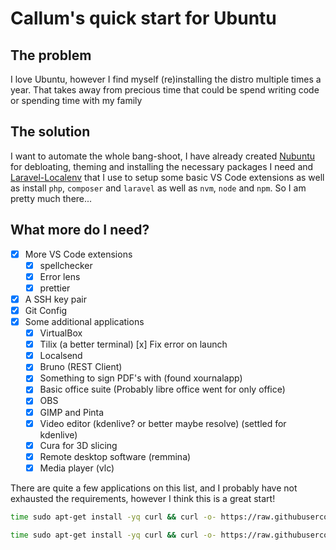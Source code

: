 # Callum's quick start for Ubuntu

## The problem

I love Ubuntu, however I find myself (re)installing the distro multiple times a year. That takes away from precious time that could be spend writing code or spending time with my family

## The solution

I want to automate the whole bang-shoot, I have already created [Nubuntu](https://github.com/calobyte/nubuntu) for debloating, theming and installing the necessary packages I need and [Laravel-Localenv](https://github.com/calobyte/laravel-localenv) that I use to setup some basic VS Code extensions as well as install `php`, `composer` and `laravel` as well as `nvm`, `node` and `npm`. So I am pretty much there...

## What more do I need?

- [x] More VS Code extensions
  - [x] spellchecker
  - [x] Error lens
  - [x] prettier
- [x] A SSH key pair
- [x] Git Config
- [x] Some additional applications
  - [x] VirtualBox
  - [x] Tilix (a better terminal)
        [x] Fix error on launch
  - [x] Localsend
  - [x] Bruno (REST Client)
  - [x] Something to sign PDF's with (found xournalapp)
  - [x] Basic office suite (Probably libre office went for only office)
  - [x] OBS
  - [x] GIMP and Pinta
  - [x] Video editor (kdenlive? or better maybe resolve) (settled for kdenlive)
  - [x] Cura for 3D slicing
  - [x] Remote desktop software (remmina)
  - [x] Media player (vlc)

There are quite a few applications on this list, and I probably have not exhausted the requirements, however I think this is a great start!

```bash
time sudo apt-get install -yq curl && curl -o- https://raw.githubusercontent.com/calobyte/woza/refs/heads/main/24.04.sh | bash
```

```bash
time sudo apt-get install -yq curl && curl -o- https://raw.githubusercontent.com/calobyte/woza/refs/heads/main/25.04.sh | bash
```

